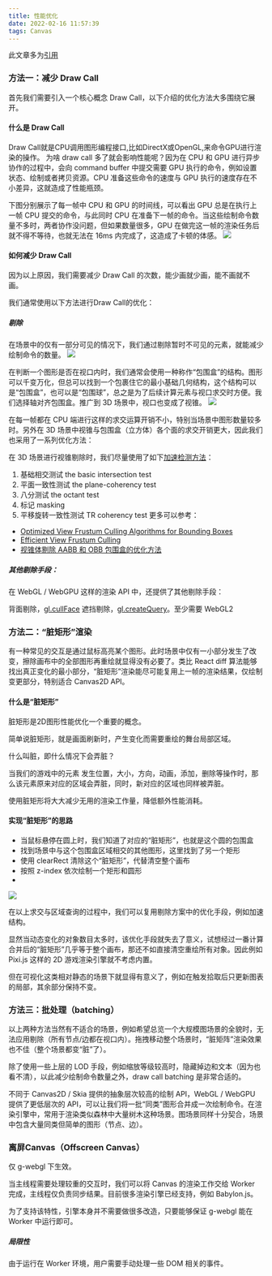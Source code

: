 ```yaml
---
title: 性能优化
date: 2022-02-16 11:57:39
tags: Canvas
---
```


此文章多为[引用](https://g-next.antv.vision/zh/docs/guide/advanced-topics/performance-optimization)

### 方法一：减少 Draw Call

首先我们需要引入一个核心概念 Draw Call，以下介绍的优化方法大多围绕它展开。

#### 什么是 Draw Call

Draw Call就是CPU调用图形编程接口,比如DirectX或OpenGL,来命令GPU进行渲染的操作。
为啥 draw call 多了就会影响性能呢？因为在 CPU 和 GPU 进行异步协作的过程中，会向 command buffer 中提交需要 GPU 执行的命令，例如设置状态、绘制或者拷贝资源。CPU 准备这些命令的速度与 GPU 执行的速度存在不小差异，这就造成了性能瓶颈。

下图分别展示了每一帧中 CPU 和 GPU 的时间线，可以看出 GPU 总是在执行上一帧 CPU 提交的命令，与此同时 CPU 在准备下一帧的命令。当这些绘制命令数量不多时，两者协作没问题，但如果数量很多，GPU 在做完这一帧的渲染任务后就不得不等待，也就无法在 16ms 内完成了，这造成了卡顿的体感。
<img src="/images/drawcallprocess.png" />

#### 如何减少 Draw Call

因为以上原因，我们需要减少 Draw Call 的次数，能少画就少画，能不画就不画。

我们通常使用以下方法进行Draw Call的优化：

##### 剔除

在场景中的仅有一部分可见的情况下，我们通过剔除暂时不可见的元素，就能减少绘制命令的数量。
<img src="/images/drawcallmethod_img1.png" />

在判断一个图形是否在视口内时，我们通常会使用一种称作“包围盒”的结构。图形可以千变万化，但总可以找到一个包裹住它的最小基础几何结构，这个结构可以是“包围盒”，也可以是“包围球”，总之是为了后续计算元素与视口求交时方便。我们选择轴对齐包围盒。推广到 3D 场景中，视口也变成了视锥。
<img src="/images/drawcallmethod_img2.png" />

在每一帧都在 CPU 端进行这样的求交运算开销不小，特别当场景中图形数量较多时。另外在 3D 场景中视锥与包围盒（立方体）各个面的求交开销更大，因此我们也采用了一系列优化方法：

在 3D 场景进行视锥剔除时，我们尽量使用了如下[加速检测方法](https://github.com/antvis/GWebGPUEngine/issues/3)：

1. 基础相交测试 the basic intersection test
2. 平面一致性测试 the plane-coherency test
3. 八分测试 the octant test
4. 标记 masking
5. 平移旋转一致性测试 TR coherency test
更多可以参考：

- [Optimized View Frustum Culling Algorithms for Bounding Boxes](http://fileadmin.cs.lth.se/cs/Personal/Tomas_Akenine-Moller/pubs/vfcullbox.pdf.gz)
- [Efficient View Frustum Culling](http://old.cescg.org/CESCG-2002/DSykoraJJelinek/)
- [视锥体剔除 AABB 和 OBB 包围盒的优化方法](https://zhuanlan.zhihu.com/p/55915345)

##### 其他剔除手段：

在 WebGL / WebGPU 这样的渲染 API 中，还提供了其他剔除手段：

背面剔除，[gl.cullFace](https://developer.mozilla.org/zh-CN/docs/Web/API/WebGLRenderingContext/cullFace)
遮挡剔除，[gl.createQuery](https://developer.mozilla.org/en-US/docs/Web/API/WebGL2RenderingContext/createQuery)。至少需要 WebGL2

### 方法二：“脏矩形”渲染

有一种常见的交互是通过鼠标高亮某个图形。此时场景中仅有一小部分发生了改变，擦除画布中的全部图形再重绘就显得没有必要了。类比 React diff 算法能够找出真正变化的最小部分，“脏矩形”渲染能尽可能复用上一帧的渲染结果，仅绘制变更部分，特别适合 Canvas2D API。

#### 什么是“脏矩形”

脏矩形是2D图形性能优化一个重要的概念。

简单说脏矩形，就是画面刷新时，产生变化而需要重绘的舞台局部区域。

   什么叫脏，即什么情况下会弄脏？

   当我们的游戏中的元素 发生位置，大小，方向，动画，添加，删除等操作时，那么该元素原来对应的区域会弄脏，同时，新对应的区域也同样被弄脏。

使用脏矩形将大大减少无用的渲染工作量，降低额外性能消耗。

#### 实现“脏矩形”的思路

- 当鼠标悬停在圆上时，我们知道了对应的“脏矩形”，也就是这个圆的包围盒
- 找到场景中与这个包围盒区域相交的其他图形，这里找到了另一个矩形
- 使用 clearRect 清除这个“脏矩形”，代替清空整个画布
- 按照 z-index 依次绘制一个矩形和圆形
- 
<img src="/images/dirtyRect.png" />

在以上求交与区域查询的过程中，我们可以复用剔除方案中的优化手段，例如加速结构。

显然当动态变化的对象数目太多时，该优化手段就失去了意义，试想经过一番计算合并后的“脏矩形”几乎等于整个画布，那还不如直接清空重绘所有对象。因此例如 Pixi.js 这样的 2D 游戏渲染引擎就不考虑内置。

但在可视化这类相对静态的场景下就显得有意义了，例如在触发拾取后只更新图表的局部，其余部分保持不变。

### 方法三：批处理（batching）

以上两种方法当然有不适合的场景，例如希望总览一个大规模图场景的全貌时，无法应用剔除（所有节点/边都在视口内）。拖拽移动整个场景时，“脏矩阵”渲染效果也不佳（整个场景都变“脏”了）。

除了使用一些上层的 LOD 手段，例如缩放等级较高时，隐藏掉边和文本（因为也看不清），以此减少绘制命令数量之外，draw call batching 是非常合适的。

不同于 Canvas2D / Skia 提供的抽象层次较高的绘制 API，WebGL / WebGPU 提供了更低层次的 API，可以让我们将一批“同类”图形合并成一次绘制命令。在渲染引擎中，常用于渲染类似森林中大量树木这种场景。图场景同样十分契合，场景中包含大量同类但简单的图形（节点、边）。

### 离屏Canvas（Offscreen Canvas）

仅 g-webgl 下生效。

当主线程需要处理较重的交互时，我们可以将 Canvas 的渲染工作交给 Worker 完成，主线程仅负责同步结果。目前很多渲染引擎已经支持，例如 Babylon.js。

为了支持该特性，引擎本身并不需要做很多改造，只要能够保证 g-webgl 能在 Worker 中运行即可。

##### 局限性

由于运行在 Worker 环境，用户需要手动处理一些 DOM 相关的事件。
